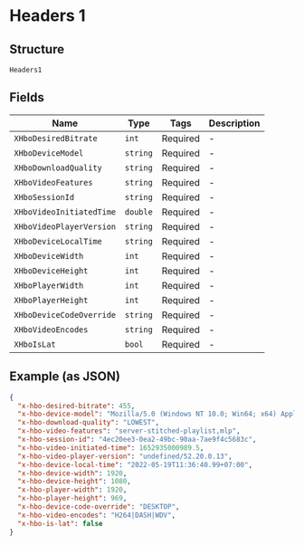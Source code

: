
# Headers 1

## Structure

`Headers1`

## Fields

| Name | Type | Tags | Description |
|  --- | --- | --- | --- |
| `XHboDesiredBitrate` | `int` | Required | - |
| `XHboDeviceModel` | `string` | Required | - |
| `XHboDownloadQuality` | `string` | Required | - |
| `XHboVideoFeatures` | `string` | Required | - |
| `XHboSessionId` | `string` | Required | - |
| `XHboVideoInitiatedTime` | `double` | Required | - |
| `XHboVideoPlayerVersion` | `string` | Required | - |
| `XHboDeviceLocalTime` | `string` | Required | - |
| `XHboDeviceWidth` | `int` | Required | - |
| `XHboDeviceHeight` | `int` | Required | - |
| `XHboPlayerWidth` | `int` | Required | - |
| `XHboPlayerHeight` | `int` | Required | - |
| `XHboDeviceCodeOverride` | `string` | Required | - |
| `XHboVideoEncodes` | `string` | Required | - |
| `XHboIsLat` | `bool` | Required | - |

## Example (as JSON)

```json
{
  "x-hbo-desired-bitrate": 455,
  "x-hbo-device-model": "Mozilla/5.0 (Windows NT 10.0; Win64; x64) AppleWebKit/537.36 (KHTML, like Gecko) Chrome/101.0.4951.67 Safari/537.36",
  "x-hbo-download-quality": "LOWEST",
  "x-hbo-video-features": "server-stitched-playlist,mlp",
  "x-hbo-session-id": "4ec20ee3-0ea2-49bc-90aa-7ae9f4c5683c",
  "x-hbo-video-initiated-time": 1652935000989.5,
  "x-hbo-video-player-version": "undefined/52.20.0.13",
  "x-hbo-device-local-time": "2022-05-19T11:36:40.99+07:00",
  "x-hbo-device-width": 1920,
  "x-hbo-device-height": 1080,
  "x-hbo-player-width": 1920,
  "x-hbo-player-height": 969,
  "x-hbo-device-code-override": "DESKTOP",
  "x-hbo-video-encodes": "H264|DASH|WDV",
  "x-hbo-is-lat": false
}
```

